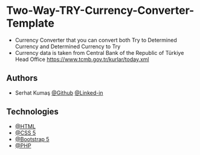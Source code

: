 # Two-Way-TRY-Currency-Converter-Template

- Currency Converter that you can convert both Try to Determined Currency and Determined Currency to Try
- Currency data is taken from Central Bank of the Republic of Türkiye Head Office https://www.tcmb.gov.tr/kurlar/today.xml
## Authors

- Serhat Kumaş [@Github](https://www.github.com/serhatkumas) [@Linked-in](https://www.github.com/serhatkumas) 


## Technologies

- [@HTML](https://developer.mozilla.org/en-US/docs/Learn/Getting_started_with_the_web/HTML_basics)
- [@CSS 5](https://developer.mozilla.org/en-US/docs/Web/CSS)
- [@Bootstrap 5](https://getbootstrap.com/docs/5.0/getting-started/introduction/)
- [@PHP](https://php.net)
